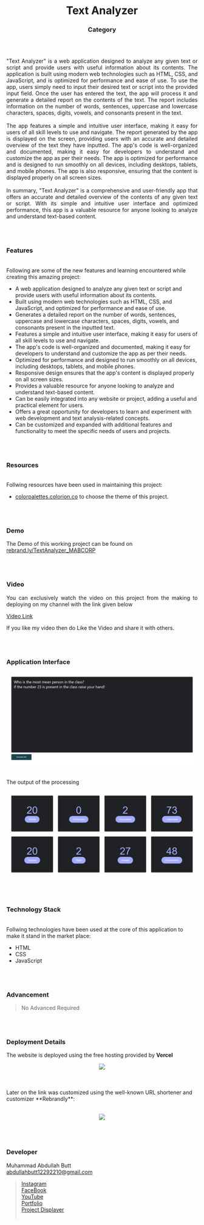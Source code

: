 <h1 align="center">
  Text Analyzer
</h1>

<h3 align="center">
  Category
</h3>


<br><br>

<p align="justify">
"Text Analyzer" is a web application designed to analyze any given text or script and provide users with useful information about its contents. The application is built using modern web technologies such as HTML, CSS, and JavaScript, and is optimized for performance and ease of use.
To use the app, users simply need to input their desired text or script into the provided input field. Once the user has entered the text, the app will process it and generate a detailed report on the contents of the text. The report includes information on the number of words, sentences, uppercase and lowercase characters, spaces, digits, vowels, and consonants present in the text.<br><br>
The app features a simple and intuitive user interface, making it easy for users of all skill levels to use and navigate. The report generated by the app is displayed on the screen, providing users with an accurate and detailed overview of the text they have inputted.
The app's code is well-organized and documented, making it easy for developers to understand and customize the app as per their needs. The app is optimized for performance and is designed to run smoothly on all devices, including desktops, tablets, and mobile phones. The app is also responsive, ensuring that the content is displayed properly on all screen sizes.<br><br>
In summary, "Text Analyzer" is a comprehensive and user-friendly app that offers an accurate and detailed overview of the contents of any given text or script. With its simple and intuitive user interface and optimized performance, this app is a valuable resource for anyone looking to analyze and understand text-based content.
</p>


<br><br>
<!-- ................................................................................................................................. -->


### Features
<br>
Following are some of the new features and learning encountered while creating this amazing project:

- A web application designed to analyze any given text or script and provide users with useful information about its contents.
- Built using modern web technologies such as HTML, CSS, and JavaScript, and optimized for performance and ease of use.
- Generates a detailed report on the number of words, sentences, uppercase and lowercase characters, spaces, digits, vowels, and consonants present in the inputted text.
- Features a simple and intuitive user interface, making it easy for users of all skill levels to use and navigate.
- The app's code is well-organized and documented, making it easy for developers to understand and customize the app as per their needs.
- Optimized for performance and designed to run smoothly on all devices, including desktops, tablets, and mobile phones.
- Responsive design ensures that the app's content is displayed properly on all screen sizes.
- Provides a valuable resource for anyone looking to analyze and understand text-based content.
- Can be easily integrated into any website or project, adding a useful and practical element for users.
- Offers a great opportunity for developers to learn and experiment with web development and text analysis-related concepts.
- Can be customized and expanded with additional features and functionality to meet the specific needs of users and projects.


<br><br>
<!-- ................................................................................................................................. -->


### Resources
<br>
Follwing resources have been used in maintaining this project:

- [colorpalettes.colorion.co](https://colorpalettes.colorion.co/#33) to choose the theme of this project.


<br><br>
<!-- ................................................................................................................................. -->


### Demo
<p align="justify">
  The Demo of this working project can be found on <br>
  <a href="https://rebrand.ly/TextAnalyzer_MABCORP">rebrand.ly/TextAnalyzer_MABCORP</a>
</p>


<br><br>
<!-- ................................................................................................................................. -->



### Video
<p align="justify">
You can exclusively watch the video on this project from the making to deploying on my     channel with the link given below<br>

  [Video Link](# ) <br>

  If you like my video then do Like the Video and share it with others.
</p>


<br><br>
<!-- ................................................................................................................................. -->



### Application Interface
![GUI for this Project](/images/1.png)
<br><br>

The output of the processing <br>

![GUI for this Project](/images/2.png)


<br><br>
<!-- ................................................................................................................................. -->




### Technology Stack
<br>
Follwing technologies have been used at the core of this application to make it stand in the market place:

- HTML
- CSS
- JavaScript


<br><br>
<!-- ................................................................................................................................. -->


### Advancement

> No Advanced Required

<br><br>
<!-- ................................................................................................................................. -->


### Deployment Details

The website is deployed using the free hosting provided by **Vercel**
<p align = "center">
  <img src = "https://branditechture.agency/brand-logos/wp-content/uploads/wpdm-cache/Vercel-900x0.png" width = "300">
</p>
<br><br>
Later on the link was customized using the well-known URL shortener and customizer **Rebrandly**:<br><br>
<p align = "center">
  <img src = "https://www.rebrandly.com/images/URL-Shortener.fileextension.svg" width = "300">
</p>


<br><br>
<!-- ................................................................................................................................. -->


### Developer

Muhammad Abdullah Butt <br>
abdullahbutt12292210@gmail.com <br>
> [Instagram](https://www.instagram.com/abdullah.butt.22/)<br>
> [FaceBook](https://www.facebook.com/profile.php?id=100076291614529)<br>
> [YouTube](https://www.youtube.com/channel/UCnuOFQyMywg-KuoN-lmav1Q)<br>
> [Portfolio](https://rebrand.ly/MuhammadAbdullahButt_MABCORP)<br>
> [Project Displayer]( https://rebrand.ly/ProjectDisplayer_MABCORP)
<br><br>
<!-- ................................................................................................................................. -->







